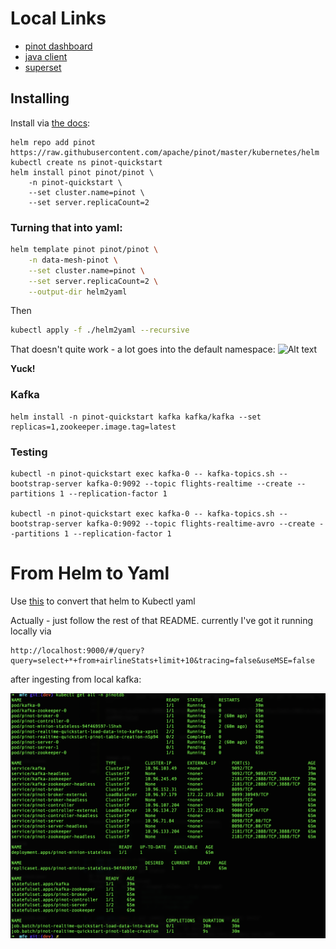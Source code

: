 

# Local Links
 * [pinot dashboard](http://localhost:9000/#/query?query=select+*+from+airlineStats+limit+10&tracing=false&useMSE=false)
 * [java client](https://docs.pinot.apache.org/users/clients/java)
 * [superset](https://superset.apache.org/)

## Installing
Install via [the docs](https://docs.pinot.apache.org/basics/getting-started/kubernetes-quickstart):

```
helm repo add pinot https://raw.githubusercontent.com/apache/pinot/master/kubernetes/helm
kubectl create ns pinot-quickstart
helm install pinot pinot/pinot \
    -n pinot-quickstart \
    --set cluster.name=pinot \
    --set server.replicaCount=2
```
### Turning that into yaml:

```bash
helm template pinot pinot/pinot \
    -n data-mesh-pinot \
    --set cluster.name=pinot \
    --set server.replicaCount=2 \
    --output-dir helm2yaml
```
Then
```bash
kubectl apply -f ./helm2yaml --recursive
```

That doesn't quite work - a lot goes into the default namespace:
![Alt text](image.png)


**Yuck!**

### Kafka
```
helm install -n pinot-quickstart kafka kafka/kafka --set replicas=1,zookeeper.image.tag=latest
```
### Testing
```
kubectl -n pinot-quickstart exec kafka-0 -- kafka-topics.sh --bootstrap-server kafka-0:9092 --topic flights-realtime --create --partitions 1 --replication-factor 1

kubectl -n pinot-quickstart exec kafka-0 -- kafka-topics.sh --bootstrap-server kafka-0:9092 --topic flights-realtime-avro --create --partitions 1 --replication-factor 1
```

# From Helm to Yaml



Use [this](https://scriptcrunch.com/convert-helm-chart-kubernetes-yaml/) to convert that helm to Kubectl yaml


Actually - just follow the rest of that README. currently I've got it running locally via
```
http://localhost:9000/#/query?query=select+*+from+airlineStats+limit+10&tracing=false&useMSE=false
```

after ingesting from local kafka:


![kubectl get all -n pinotdb](./k8s-pinot.png)



